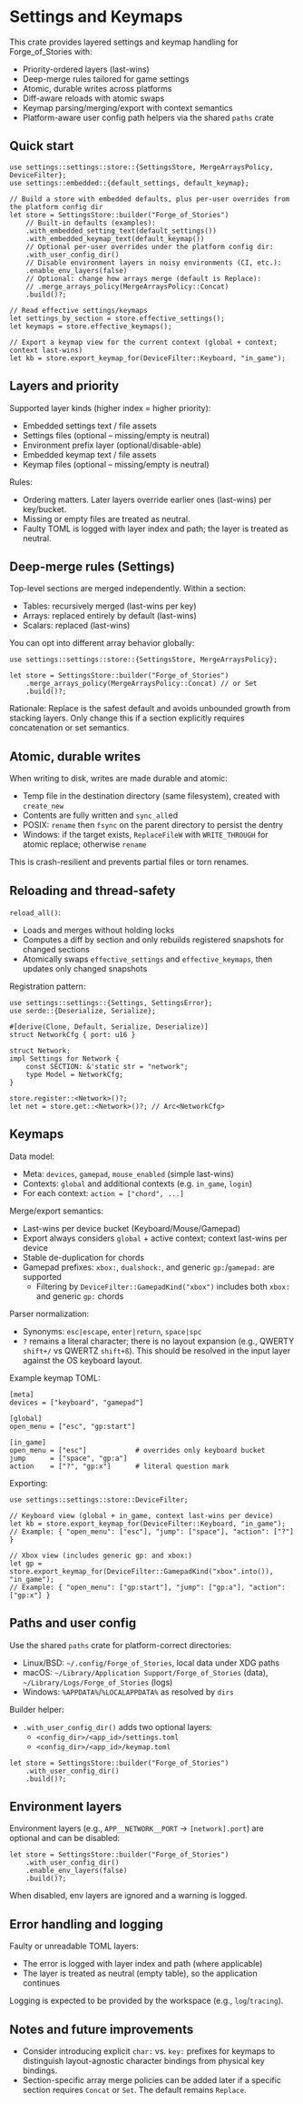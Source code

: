 # Settings and Keymaps

This crate provides layered settings and keymap handling for Forge_of_Stories with:
- Priority-ordered layers (last-wins)
- Deep-merge rules tailored for game settings
- Atomic, durable writes across platforms
- Diff-aware reloads with atomic swaps
- Keymap parsing/merging/export with context semantics
- Platform-aware user config path helpers via the shared `paths` crate

## Quick start

```/dev/null/example.rs#L1-30
use settings::settings::store::{SettingsStore, MergeArraysPolicy, DeviceFilter};
use settings::embedded::{default_settings, default_keymap};

// Build a store with embedded defaults, plus per-user overrides from the platform config dir
let store = SettingsStore::builder("Forge_of_Stories")
    // Built-in defaults (examples):
    .with_embedded_setting_text(default_settings())
    .with_embedded_keymap_text(default_keymap())
    // Optional per-user overrides under the platform config dir:
    .with_user_config_dir()
    // Disable environment layers in noisy environments (CI, etc.):
    .enable_env_layers(false)
    // Optional: change how arrays merge (default is Replace):
    // .merge_arrays_policy(MergeArraysPolicy::Concat)
    .build()?;

// Read effective settings/keymaps
let settings_by_section = store.effective_settings();
let keymaps = store.effective_keymaps();

// Export a keymap view for the current context (global + context; context last-wins)
let kb = store.export_keymap_for(DeviceFilter::Keyboard, "in_game");
```

## Layers and priority

Supported layer kinds (higher index = higher priority):
- Embedded settings text / file assets
- Settings files (optional – missing/empty is neutral)
- Environment prefix layer (optional/disable-able)
- Embedded keymap text / file assets
- Keymap files (optional – missing/empty is neutral)

Rules:
- Ordering matters. Later layers override earlier ones (last-wins) per key/bucket.
- Missing or empty files are treated as neutral.
- Faulty TOML is logged with layer index and path; the layer is treated as neutral.

## Deep-merge rules (Settings)

Top-level sections are merged independently. Within a section:
- Tables: recursively merged (last-wins per key)
- Arrays: replaced entirely by default (last-wins)
- Scalars: replaced (last-wins)

You can opt into different array behavior globally:

```/dev/null/example.rs#L1-7
use settings::settings::store::{SettingsStore, MergeArraysPolicy};

let store = SettingsStore::builder("Forge_of_Stories")
    .merge_arrays_policy(MergeArraysPolicy::Concat) // or Set
    .build()?;
```

Rationale: Replace is the safest default and avoids unbounded growth from stacking layers. Only change this if a section explicitly requires concatenation or set semantics.

## Atomic, durable writes

When writing to disk, writes are made durable and atomic:
- Temp file in the destination directory (same filesystem), created with `create_new`
- Contents are fully written and `sync_all`ed
- POSIX: `rename` then `fsync` on the parent directory to persist the dentry
- Windows: if the target exists, `ReplaceFileW` with `WRITE_THROUGH` for atomic replace; otherwise `rename`

This is crash-resilient and prevents partial files or torn renames.

## Reloading and thread-safety

`reload_all()`:
- Loads and merges without holding locks
- Computes a diff by section and only rebuilds registered snapshots for changed sections
- Atomically swaps `effective_settings` and `effective_keymaps`, then updates only changed snapshots

Registration pattern:

```/dev/null/example.rs#L1-30
use settings::settings::{Settings, SettingsError};
use serde::{Deserialize, Serialize};

#[derive(Clone, Default, Serialize, Deserialize)]
struct NetworkCfg { port: u16 }

struct Network;
impl Settings for Network {
    const SECTION: &'static str = "network";
    type Model = NetworkCfg;
}

store.register::<Network>()?;
let net = store.get::<Network>()?; // Arc<NetworkCfg>
```

## Keymaps

Data model:
- Meta: `devices`, `gamepad`, `mouse_enabled` (simple last-wins)
- Contexts: `global` and additional contexts (e.g. `in_game`, `login`)
- For each context: `action = ["chord", ...]`

Merge/export semantics:
- Last-wins per device bucket (Keyboard/Mouse/Gamepad)
- Export always considers `global` + active context; context last-wins per device
- Stable de-duplication for chords
- Gamepad prefixes: `xbox:`, `dualshock:`, and generic `gp:`/`gamepad:` are supported
  - Filtering by `DeviceFilter::GamepadKind("xbox")` includes both `xbox:` and generic `gp:` chords

Parser normalization:
- Synonyms: `esc|escape`, `enter|return`, `space|spc`
- `?` remains a literal character; there is no layout expansion (e.g., QWERTY `shift+/` vs QWERTZ `shift+ß`).
  This should be resolved in the input layer against the OS keyboard layout.

Example keymap TOML:

```/dev/null/keymap.toml#L1-14
[meta]
devices = ["keyboard", "gamepad"]

[global]
open_menu = ["esc", "gp:start"]

[in_game]
open_menu = ["esc"]            # overrides only keyboard bucket
jump      = ["space", "gp:a"]
action    = ["?", "gp:x"]      # literal question mark
```

Exporting:

```/dev/null/example.rs#L1-15
use settings::settings::store::DeviceFilter;

// Keyboard view (global + in_game, context last-wins per device)
let kb = store.export_keymap_for(DeviceFilter::Keyboard, "in_game");
// Example: { "open_menu": ["esc"], "jump": ["space"], "action": ["?"] }

// Xbox view (includes generic gp: and xbox:)
let gp = store.export_keymap_for(DeviceFilter::GamepadKind("xbox".into()), "in_game");
// Example: { "open_menu": ["gp:start"], "jump": ["gp:a"], "action": ["gp:x"] }
```

## Paths and user config

Use the shared `paths` crate for platform-correct directories:
- Linux/BSD: `~/.config/Forge_of_Stories`, local data under XDG paths
- macOS: `~/Library/Application Support/Forge_of_Stories` (data), `~/Library/Logs/Forge_of_Stories` (logs)
- Windows: `%APPDATA%`/`%LOCALAPPDATA%` as resolved by `dirs`

Builder helper:
- `.with_user_config_dir()` adds two optional layers:
  - `<config_dir>/<app_id>/settings.toml`
  - `<config_dir>/<app_id>/keymap.toml`

```/dev/null/example.rs#L1-10
let store = SettingsStore::builder("Forge_of_Stories")
    .with_user_config_dir()
    .build()?;
```

## Environment layers

Environment layers (e.g., `APP__NETWORK__PORT` → `[network].port`) are optional and can be disabled:

```/dev/null/example.rs#L1-10
let store = SettingsStore::builder("Forge_of_Stories")
    .with_user_config_dir()
    .enable_env_layers(false)
    .build()?;
```

When disabled, env layers are ignored and a warning is logged.

## Error handling and logging

Faulty or unreadable TOML layers:
- The error is logged with layer index and path (where applicable)
- The layer is treated as neutral (empty table), so the application continues

Logging is expected to be provided by the workspace (e.g., `log`/`tracing`).

## Notes and future improvements

- Consider introducing explicit `char:` vs. `key:` prefixes for keymaps to distinguish layout-agnostic character bindings from physical key bindings.
- Section-specific array merge policies can be added later if a specific section requires `Concat` or `Set`. The default remains `Replace`.